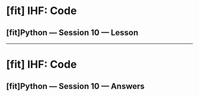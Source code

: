 # [fit] IHF: Code
## [fit]Python — Session 10 — Lesson

---

# [fit] IHF: Code
## [fit]Python — Session 10 — Answers

